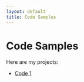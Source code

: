 ```yaml
---
layout: default
title: Code Samples
---
```


# Code Samples

Here are my projects:

- [Code 1](codes/code1.md)

